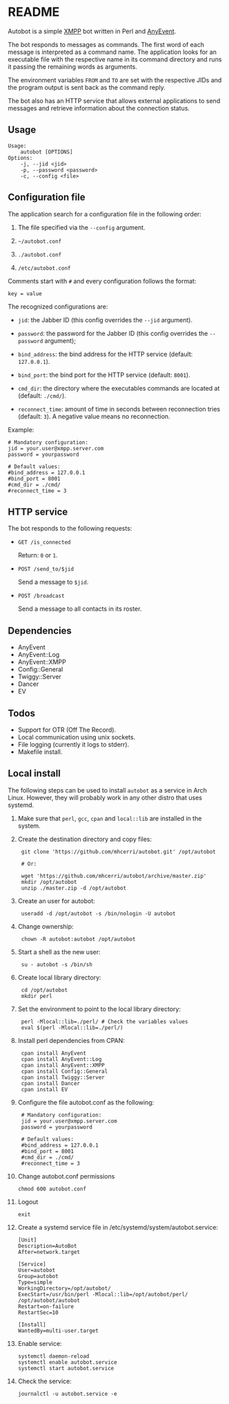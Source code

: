 README
===

Autobot is a simple [XMPP](http://xmpp.org/) bot written in Perl and [AnyEvent](http://software.schmorp.de/pkg/AnyEvent.html).

The bot responds to messages as commands. The first word of each message is interpreted as a command name. The application looks for an executable file with the respective name in its command directory and runs it passing the remaining words as arguments.

The environment variables `FROM` and `TO` are set with the respective JIDs and the program output is sent back as the command reply.

The bot also has an HTTP service that allows external applications to send messages and retrieve information about the connection status.

Usage
---

    Usage:
        autobot [OPTIONS]
    Options:
        -j, --jid <jid>
        -p, --password <password>
        -c, --config <file>

Configuration file
---

The application search for a configuration file in the following order:

1. The file specified via the `--config` argument.

2. `~/autobot.conf`

3. `./autobot.conf`

4. `/etc/autobot.conf`

Comments start with `#` and every configuration follows the format:

    key = value

The recognized configurations are:

- `jid`: the Jabber ID (this config overrides the `--jid` argument).

- `password`: the password for the Jabber ID (this config overrides the `--password` argument);

- `bind_address`: the bind address for the HTTP service (default: `127.0.0.1`).

- `bind_port`: the bind port for the HTTP service (default: `8001`).

- `cmd_dir`: the directory where the executables commands are located at (default: `./cmd/`).

- `reconnect_time`: amount of time in seconds between reconnection tries (default: `3`). A negative value means no reconnection.

Example:

    # Mandatory configuration:
    jid = your.user@xmpp.server.com
    password = yourpassword

    # Default values:
    #bind_address = 127.0.0.1
    #bind_port = 8001
    #cmd_dir = ./cmd/
    #reconnect_time = 3

HTTP service
---

The bot responds to the following requests:

- `GET /is_connected`

    Return: `0` or `1`.

- `POST /send_to/$jid`

    Send a message to `$jid`.

- `POST /broadcast`

    Send a message to all contacts in its roster.

Dependencies
---

- AnyEvent
- AnyEvent::Log
- AnyEvent::XMPP
- Config::General
- Twiggy::Server
- Dancer
- EV

Todos
---

- Support for OTR (Off The Record).
- Local communication using unix sockets.
- File logging (currently it logs to stderr).
- Makefile install.

Local install
---

The following steps can be used to install `autobot` as a service in Arch Linux. However, they will probably work in any other distro that uses systemd.

1. Make sure that `perl`, `gcc`, `cpan` and `local::lib` are installed in the system.

2. Create the destination directory and copy files:

        git clone 'https://github.com/mhcerri/autobot.git' /opt/autobot

        # Or:

        wget 'https://github.com/mhcerri/autobot/archive/master.zip'
        mkdir /opt/autobot
        unzip ./master.zip -d /opt/autobot

3. Create an user for autobot:

        useradd -d /opt/autobot -s /bin/nologin -U autobot

4. Change ownership:

        chown -R autobot:autobot /opt/autobot

5. Start a shell as the new user:

        su - autobot -s /bin/sh

6. Create local library directory:

        cd /opt/autobot
        mkdir perl

7. Set the environment to point to the local library directory:

        perl -Mlocal::lib=./perl/ # Check the variables values
        eval $(perl -Mlocal::lib=./perl/)

8. Install perl dependencies from CPAN:

        cpan install AnyEvent
        cpan install AnyEvent::Log
        cpan install AnyEvent::XMPP
        cpan install Config::General
        cpan install Twiggy::Server
        cpan install Dancer
        cpan install EV

9. Configure the file autobot.conf as the following:

        # Mandatory configuration:
        jid = your.user@xmpp.server.com
        password = yourpassword

        # Default values:
        #bind_address = 127.0.0.1
        #bind_port = 8001
        #cmd_dir = ./cmd/
        #reconnect_time = 3

10. Change autobot.conf permissions

        chmod 600 autobot.conf

11. Logout

        exit

12. Create a systemd service file in /etc/systemd/system/autobot.service:

        [Unit]
        Description=AutoBot
        After=network.target

        [Service]
        User=autobot
        Group=autobot
        Type=simple
        WorkingDirectory=/opt/autobot/
        ExecStart=/usr/bin/perl -Mlocal::lib=/opt/autobot/perl/ /opt/autobot/autobot
        Restart=on-failure
        RestartSec=10

        [Install]
        WantedBy=multi-user.target

13. Enable service:

        systemctl daemon-reload
        systemctl enable autobot.service
        systemctl start autobot.service

14. Check the service:

        journalctl -u autobot.service -e


